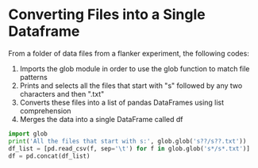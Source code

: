 # Converting Files into a Single Dataframe

From a folder of data files from a flanker experiment, the following codes:

1) Imports the glob module in order to use the glob function to match file patterns
2) Prints and selects all the files that start with "s" followed by any two characters and then ".txt"
3) Converts these files into a list of pandas DataFrames using list comprehension
4) Merges the data into a single DataFrame called df

```python
import glob
print('All the files that start with s:', glob.glob('s??/s??.txt'))
df_list = [pd.read_csv(f, sep='\t') for f in glob.glob('s*/s*.txt')]
df = pd.concat(df_list)
```
